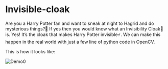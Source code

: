 # Invisible-cloak
Are you a  Harry Potter fan and want to sneak at night to Hagrid and do mysterious things?🧙 If yes then  you would know what an Invisibility Cloak🧥 is. Yes! It’s the cloak that makes Harry Potter invisible⚡. We can make this happen in the real world with just a few line of python code in OpenCV. 

This is how it looks like:

![Demo0](https://github.com/Prathyusha-Guduru/Data/blob/master/Invisible%20cloak.gif)  
